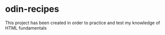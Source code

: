 # odin-recipes
This project has been created in order to practice and test my knowledge of HTML fundamentals